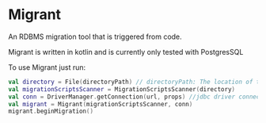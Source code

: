 # Migrant
An RDBMS migration tool that is triggered from code.

Migrant is written in kotlin and is currently only tested with PostgresSQL

To use Migrant just run:

```kotlin
val directory = File(directoryPath) // directoryPath: The location of the sql file for your migrations
val migrationScriptsScanner = MigrationScriptsScanner(directory)
val conn = DriverManager.getConnection(url, props) //jdbc driver connection
val migrant = Migrant(migrationScriptsScanner, conn)
migrant.beginMigration()
```

